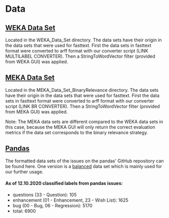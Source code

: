 # Data

## [WEKA Data Set](./weka_data_set)

Located in the WEKA_Data_Set directory.
The data sets have their origin in the data sets that were used for
fasttext. First the data sets in fasttext format were converted to 
arff format with our converter script (LINK MULTILABEL CONVERTER). Then
a StringToWordVector filter (provided from WEKA GUI) was applied. 


## [MEKA Data Set](./meka_data_set)

Located in the MEKA_Data_Set_BinaryRelevance directory.
The data sets have their origin in the data sets that were used for
fasttext. First the data sets in fasttext format were converted to 
arff format with our converter script (LINK BR CONVERTER). Then
a StringToWordVector filter (provided from MEKA GUI) was applied. 

Note:   The MEKA data sets are different compared to the WEKA data sets in this case, because 
the MEKA GUI will only return the correct evaluation metrics if the data set corresponds to the
binary relevance strategy.

## [Pandas](./data_set-pandas.txt)
The formatted data sets of the issues on the pandas' GitHub repository can be found here. One version is a [balanced](./data_set-pandas-balanced.txt) data set which is mainly used for our further usage.

#### **As of 12.10.2020 classified labels from pandas issues:**
- questions (33 - Question): 105
- enhancement (01 - Enhancement, 23 - Wish List): 1625
- bug (00 - Bug, 06 - Regression): 5170
- total: 6900
